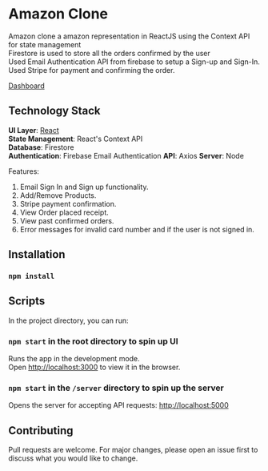 # Amazon Clone

Amazon clone a amazon representation in ReactJS using the Context API for state management<br />
Firestore is used to store all the orders confirmed by the user<br />
Used Email Authentication API from firebase to setup a Sign-up and Sign-In.
Used Stripe for payment and confirming the order.

[Dashboard](https://amz-clone-6882b.web.app/)

## Technology Stack
**UI Layer**: [React](https://reactjs.org/)<br />
**State Management**: React's Context API<br />
**Database**: Firestore<br />
**Authentication**: Firebase Email Authentication
**API**: Axios
**Server**: Node


Features: 

1. Email Sign In and Sign up functionality.
2. Add/Remove Products.
3. Stripe payment confirmation.
4. View Order placed receipt.
5. View past confirmed orders.
6. Error messages for invalid card number and if the user is not signed in.


## Installation

### `npm install`

## Scripts

In the project directory, you can run:

### `npm start` in the root directory to spin up UI

Runs the app in the development mode.<br />
Open [http://localhost:3000](http://localhost:3000) to view it in the browser.


### `npm start` in the `/server` directory to spin up the server
Opens the server for accepting API requests: [http://localhost:5000](http://localhost:5000)


## Contributing
Pull requests are welcome. For major changes, please open an issue first to discuss what you would like to change.